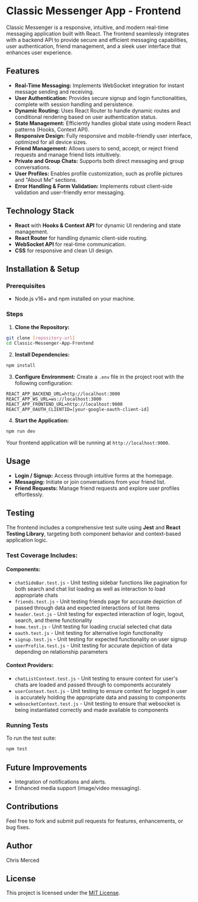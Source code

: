 # Classic Messenger App - Frontend

Classic Messenger is a responsive, intuitive, and modern real-time messaging application built with React. The frontend seamlessly integrates with a backend API to provide secure and efficient messaging capabilities, user authentication, friend management, and a sleek user interface that enhances user experience.

## Features

* **Real-Time Messaging:** Implements WebSocket integration for instant message sending and receiving.
* **User Authentication:** Provides secure signup and login functionalities, complete with session handling and persistence.
* **Dynamic Routing:** Uses React Router to handle dynamic routes and conditional rendering based on user authentication status.
* **State Management:** Efficiently handles global state using modern React patterns (Hooks, Context API).
* **Responsive Design:** Fully responsive and mobile-friendly user interface, optimized for all device sizes.
* **Friend Management:** Allows users to send, accept, or reject friend requests and manage friend lists intuitively.
* **Private and Group Chats:** Supports both direct messaging and group conversations.
* **User Profiles:** Enables profile customization, such as profile pictures and "About Me" sections.
* **Error Handling & Form Validation:** Implements robust client-side validation and user-friendly error messaging.

## Technology Stack

* **React** with **Hooks & Context API** for dynamic UI rendering and state management.
* **React Router** for handling dynamic client-side routing.
* **WebSocket API** for real-time communication.
* **CSS** for responsive and clean UI design.

## Installation & Setup

### Prerequisites

* Node.js v16+ and npm installed on your machine.

### Steps

1. **Clone the Repository:**

```bash
git clone [repository-url]
cd Classic-Messenger-App-Frontend
```

2. **Install Dependencies:**

```bash
npm install
```

3. **Configure Environment:** Create a `.env` file in the project root with the following configuration:

```env
REACT_APP_BACKEND_URL=http://localhost:3000
REACT_APP_WS_URL=ws://localhost:3000
REACT_APP_FRONTEND_URL=http://localhost:9000
REACT_APP_OAUTH_CLIENTID=[your-google-oauth-client-id]
```

4. **Start the Application:**

```bash
npm run dev
```

Your frontend application will be running at `http://localhost:9000`.

## Usage

* **Login / Signup:** Access through intuitive forms at the homepage.
* **Messaging:** Initiate or join conversations from your friend list.
* **Friend Requests:** Manage friend requests and explore user profiles effortlessly.

## Testing

The frontend includes a comprehensive test suite using **Jest** and  **React Testing Library**, targeting both component behavior and context-based application logic.

### Test Coverage Includes:
#### Components:
- `chatSideBar.test.js` - Unit testing sidebar functions like pagination for both search and chat list loading as well as interaction to load appropriate chats
- `friends.test.js` - Unit testing friends page for accurate depiction of passed through data and expected interactions of list items
- `header.test.js` - Unit testing for expected interaction of login, logout, search, and theme functionality
- `home.test.js` - Unit testing for loading crucial selected chat data
- `oauth.test.js` - Unit testing for alternative login functionality
- `signup.test.js` - Unit testing for expected functionality on user signup
- `userProfile.test.js` - Unit testing for accurate depiction of data depending on relationship parameters

#### Context Providers:
- `chatListContext.test.js` - Unit testing to ensure context for user's chats are loaded and passed through to components accurately
- `userContext.test.js` - Unit testing to ensure context for logged in user is accurately holding the appropriate data and passing to components
- `websocketContext.test.js` - Unit testing to ensure that websocket is being instantiated correctly and made available to components

### Running Tests

To run the test suite:

```bash
npm test
```

## Future Improvements

* Integration of notifications and alerts.
* Enhanced media support (image/video messaging).

## Contributions

Feel free to fork and submit pull requests for features, enhancements, or bug fixes.

## Author

Chris Merced

## License

This project is licensed under the [MIT License](https://opensource.org/licenses/MIT).
